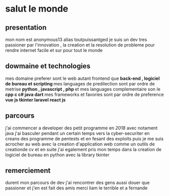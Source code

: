 <h1>salut le monde</h1>

<h2>presentation</h2>

mon nom est anonymous13 alias toutpuissantged
je suis un dev tres passioner par l'innovation , la creation et la resolution de probleme pour rendre internet facile et sur pour tout le monde 

<h2>dowmaine et technologies </h2>

mes domaine preferer sont le web autant frontend que  <strong> back-end , logiciel de bureau et scripting  </strong>
mes languages de predilection sont par ordre de metrise  <strong> python , javascript , php   </strong>
et mes languages complementaire son le <strong> cpp c c# java dart  </strong>
mes frameworks et favories sont par ordre de preference  <strong> vue js tkinter laravel react js  </strong>

<h2>parcours</h2>

j'ai commencer a developer des petit programme en <em> 2018 </em> avec notament java 
j'ai basculer pendant un certain temps vers la cyber-securiter en creans des programme de pentests et en fesant des exploits
puis je me suis acrocher au web avec la creation d'application web comme un outils de creationde cv
et en suite j'ai egalement pris mon temps dans la creation de logiciel de bureau en python avec la library tkinter 

<h2>remerciement </h2>

durent mon parcours de dev j'ai rencontrer des gens aussi douer que passioner et j'en est fait des amis 
merci liam le terrible et a fernande 
